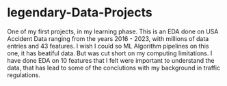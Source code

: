 # legendary-Data-Projects
One of my first projects, in my learning phase. This is an EDA done on USA Accident Data ranging from the years 2016 - 2023, with millions of data entries and 43 features. I wish I could so ML Algorithm pipelines on this one, it has beatiful data. But was cut short on my computing limitations.
I have done EDA on 10 features that I felt were important to understand the data, that has lead to some of the conclutions with my background in traffic regulations.
